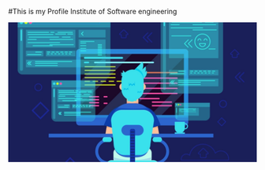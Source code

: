 #This is my Profile
Institute of Software engineering

![This is an image](assets/image/myphoto2.jpg)